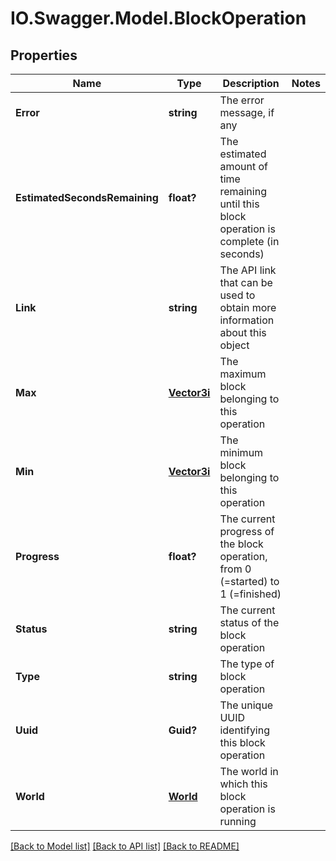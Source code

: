 # IO.Swagger.Model.BlockOperation
## Properties

Name | Type | Description | Notes
------------ | ------------- | ------------- | -------------
**Error** | **string** | The error message, if any | 
**EstimatedSecondsRemaining** | **float?** | The estimated amount of time remaining until this block operation is complete (in seconds) | 
**Link** | **string** | The API link that can be used to obtain more information about this object | 
**Max** | [**Vector3i**](Vector3i.md) | The maximum block belonging to this operation | 
**Min** | [**Vector3i**](Vector3i.md) | The minimum block belonging to this operation | 
**Progress** | **float?** | The current progress of the block operation, from 0 (&#x3D;started) to 1 (&#x3D;finished) | 
**Status** | **string** | The current status of the block operation | 
**Type** | **string** | The type of block operation | 
**Uuid** | **Guid?** | The unique UUID identifying this block operation | 
**World** | [**World**](World.md) | The world in which this block operation is running | 

[[Back to Model list]](../README.md#documentation-for-models) [[Back to API list]](../README.md#documentation-for-api-endpoints) [[Back to README]](../README.md)

